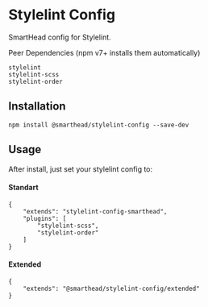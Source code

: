 # Stylelint Config

SmartHead config for Stylelint.

Peer Dependencies (npm v7+ installs them automatically)
```
stylelint
stylelint-scss
stylelint-order
```

## Installation

```
npm install @smarthead/stylelint-config --save-dev
```

## Usage 
After install, just set your stylelint config to:

#### Standart
```
{
    "extends": "stylelint-config-smarthead",
    "plugins": [
        "stylelint-scss",
        "stylelint-order"
    ]
}
```

#### Extended
```
{
    "extends": "@smarthead/stylelint-config/extended"
}
```
